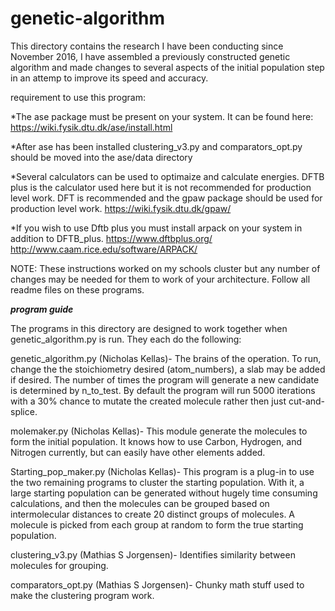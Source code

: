# genetic-algorithm
This directory contains the research I have been conducting since November 2016, I have assembled a previously constructed genetic algorithm and made changes to several aspects of the initial population step in an attemp to improve its speed and accuracy.

requirement to use this program:

*The ase package must be present on your system. It can be found here: https://wiki.fysik.dtu.dk/ase/install.html

*After ase has been installed clustering_v3.py and comparators_opt.py should be moved into the ase/data directory

*Several calculators can be used to optimaize and calculate energies. DFTB plus is the calculator used here but it is not recommended for production level work. DFT is recommended and the gpaw package should be used for production level work.
  https://wiki.fysik.dtu.dk/gpaw/

*If you wish to use Dftb plus you must install arpack on your system in addition to DFTB_plus.
  https://www.dftbplus.org/
  http://www.caam.rice.edu/software/ARPACK/
  
NOTE: These instructions worked on my schools cluster but any number of changes may be needed for them to work of your architecture. Follow all readme files on these programs.

___program guide___

The programs in this directory are designed to work together when genetic_algorithm.py is run. They each do the following:

genetic_algorithm.py (Nicholas Kellas)- The brains of the operation. To run, change the the stoichiometry desired (atom_numbers), a slab may be added if desired. The number of times the program will generate a new candidate is determined by n_to_test. By default the program
will run 5000 iterations with a 30% chance to mutate the created molecule rather then just cut-and-splice.

molemaker.py (Nicholas Kellas)- This module generate the molecules to form the initial population. It knows how to use Carbon, Hydrogen,
and Nitrogen currently, but can easily have other elements added.

Starting_pop_maker.py (Nicholas Kellas)- This program is a plug-in to use the two remaining programs to cluster the starting population.
With it, a large starting population can be generated without hugely time consuming calculations, and then the molecules can be grouped
based on intermolecular distances to create 20 distinct groups of molecules. A molecule is picked from each group at random to form the
true starting population.

clustering_v3.py (Mathias S Jorgensen)- Identifies similarity between molecules for grouping.

comparators_opt.py (Mathias S Jorgensen)- Chunky math stuff used to make the clustering program work.
